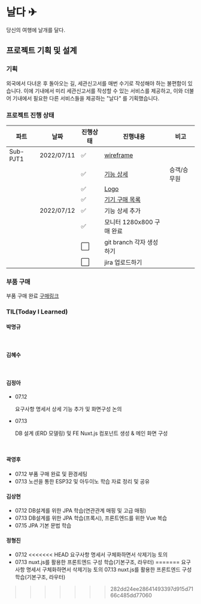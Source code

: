 # 날다 ✈

당신의 여행에 날개를 달다.

## 프로젝트 기획 및 설계

### 기획

외국에서 다녀온 후 돌아오는 길, 세관신고서를 매번 수기로 작성해야 하는 불편함이 있습니다. 이에 기내에서 미리 세관신고서를 작성할 수 있는 서비스를 제공하고, 이와 더불어 기내에서 필요한 다른 서비스들을 제공하는 "날다" 를 기획했습니다.

### 프로젝트 진행 상태

| 파트     | 날짜       | 진행상태             | 진행내용                                                   | 비고        |
| -------- | ---------- | -------------------- | ---------------------------------------------------------- | ----------- |
| Sub-PJT1 | 2022/07/11 | :white_check_mark:   | [wireframe](/wireframe.md)                                 |             |
|          |            | :white_check_mark:   | [기능 상세](/%EA%B8%B0%EB%8A%A5%EC%83%81%EC%84%B8.md)      | 승객/승무원 |
|          |            | :white_check_mark:   | [Logo](/logo.md)                                           |             |
|          |            | :white_check_mark:   | [기기 구매 목록](/%EA%B5%AC%EB%A7%A4%EB%AA%A9%EB%A1%9D.md) |             |
|          | 2022/07/12 | :white_check_mark:   | 기능 상세 추가                                             |             |
|          |            | :white_check_mark:   | 모니터 1280x800 구매 완료                                  |             |
|          |            | :white_large_square: | git branch 각자 생성하기                                   |             |
|          |            | :white_large_square: | jira 업로드하기                                            |             |

### 부품 구매

부품 구매 완료
[구매링크](https://eduino.kr/product/detail.html?product_no=1498&gclid=Cj0KCQjwlK-WBhDjARIsAO2sErTVKwdZeUwV51LiLANYUSgYUev3jP6TdAjH_hNdCOZQtRS23jfBNjMaAgeZEALw_wcB#none)

### TIL(Today I Learned)

#### 박명규

<br>

#### 김혜수

<br>

#### 김정아

- 07.12

  요구사항 명세서 상세 기능 추가 및 화면구성 논의

- 07.13

  DB 설계 (ERD 모델링) 및 FE Nuxt.js 컴포넌트 생성 & 메인 화면 구성

<br>

#### 곽영후

- 07.12
  부품 구매 완료 및 환경세팅
- 07.13
  노션을 통한 ESP32 및 아두이노 학습 자료 정리 및 공유
  <br>

#### 김상현

- 07.12
  DB설계를 위한 JPA 학습(연관관계 매핑 및 고급 매핑)
- 07.13
  DB설계를 위한 JPA 학습(프록시), 프론트엔드를 위한 Vue 복습
- 07.15
  JPA 기본 문법 학습
  <br>

#### 정형진

- 07.12
<<<<<<< HEAD
  요구사항 명세서 구체화하면서 삭제기능 토의
- 07.13
  nuxt.js를 활용한 프론트엔드 구성 학습(기본구조, 라우터)
=======
    요구사항 명세서 구체화하면서 삭제기능 토의
    07.13
    nuxt.js를 활용한 프론트엔드 구성 학습(기본구조, 라우터)
>>>>>>> 282dd24ee28641493397d915d7166c485dd77060

<br>
